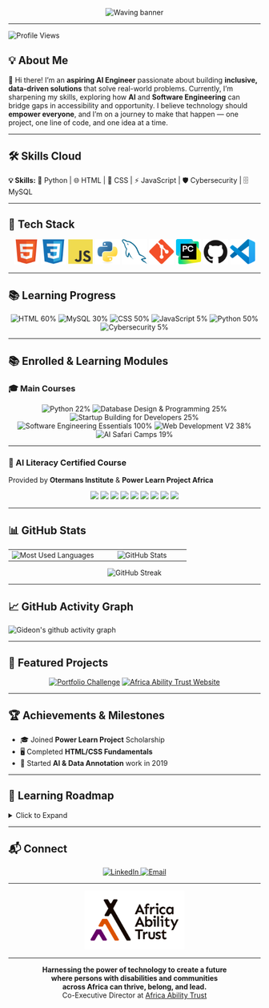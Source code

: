 <!-- HEADER HERO -->

<!-- ANIMATED INTRO -->
<p align="center">
  <img
    src="https://capsule-render.vercel.app/api?type=waving&height=140&text=Aspiring%20AI%20Engineer%20%7C%20Inclusive%20Tech%20Advocate&fontSize=32&fontAlignY=36&color=0:DC5100,100:000000&fontColor=ffffff"
    alt="Waving banner"
  />
</p>

---

![Profile Views](https://komarev.com/ghpvc/?username=GideonThuku&color=DC5100&style=for-the-badge)

## 💡 About Me

👋 Hi there! I’m an **aspiring AI Engineer** passionate about building **inclusive, data-driven solutions** that solve real-world problems.  Currently, I’m sharpening my skills, exploring how **AI** and **Software Engineering** can bridge gaps in accessibility and opportunity. I believe technology should **empower everyone**, and I’m on a journey to make that happen — one project, one line of code, and one idea at a time.  

---

## 🛠 Skills Cloud
**💡 Skills:** 🐍 Python | 🌐 HTML | 🎨 CSS | ⚡ JavaScript | 🛡 Cybersecurity | 🗄 MySQL

---

## 🚀 Tech Stack

<p align="center">
  <img src="https://raw.githubusercontent.com/devicons/devicon/master/icons/html5/html5-original.svg" alt="HTML5" width="50" height="50"/>
  <img src="https://raw.githubusercontent.com/devicons/devicon/master/icons/css3/css3-original.svg" alt="CSS3" width="50" height="50"/>
  <img src="https://raw.githubusercontent.com/devicons/devicon/master/icons/javascript/javascript-original.svg" alt="JavaScript" width="50" height="50"/>
  <img src="https://raw.githubusercontent.com/devicons/devicon/master/icons/python/python-original.svg" alt="Python" width="50" height="50"/>
  <img src="https://raw.githubusercontent.com/devicons/devicon/master/icons/mysql/mysql-original.svg" alt="MySQL" width="50" height="50"/>
  <img src="https://raw.githubusercontent.com/devicons/devicon/master/icons/git/git-original.svg" alt="Git" width="50" height="50"/>
  <img src="https://raw.githubusercontent.com/devicons/devicon/master/icons/pycharm/pycharm-original.svg" alt="PyCharm" width="50" height="50"/>
  <img src="https://raw.githubusercontent.com/devicons/devicon/master/icons/github/github-original.svg" alt="GitHub" width="50" height="50"/>
  <img src="https://raw.githubusercontent.com/devicons/devicon/master/icons/vscode/vscode-original.svg" alt="VS Code" width="50" height="50"/>
</p>


---

## 📚 Learning Progress
<p align="center">
  <img src="https://img.shields.io/badge/HTML-60%25-DC5100?style=for-the-badge" alt="HTML 60%">
  <img src="https://img.shields.io/badge/MySQL-30%25-4479A1?style=for-the-badge&labelColor=000" alt="MySQL 30%">
  <img src="https://img.shields.io/badge/CSS-50%25-660066?style=for-the-badge" alt="CSS 50%">
  <img src="https://img.shields.io/badge/JavaScript-5%25-F7DF1E?style=for-the-badge&labelColor=000" alt="JavaScript 5%">
  <img src="https://img.shields.io/badge/Python-50%25-3776AB?style=for-the-badge&labelColor=000" alt="Python 50%">
  <img src="https://img.shields.io/badge/Cybersecurity-5%25-7A1FA2?style=for-the-badge&labelColor=000" alt="Cybersecurity 5%">
</p>

---

## 📚 Enrolled & Learning Modules

### 🎓 Main Courses
<p align="center">
  <img src="https://img.shields.io/badge/Python-22%25-3776AB?style=for-the-badge&labelColor=000" alt="Python 22%">
  <img src="https://img.shields.io/badge/Database%20Design%20%26%20Programming-25%25-4479A1?style=for-the-badge&labelColor=000" alt="Database Design & Programming 25%">
  <img src="https://img.shields.io/badge/Startup%20Building%20for%20Developers-25%25-FF7F50?style=for-the-badge&labelColor=000" alt="Startup Building for Developers 25%">
  <img src="https://img.shields.io/badge/Software%20Engineering%20Essentials-100%25-2E8B57?style=for-the-badge&labelColor=000" alt="Software Engineering Essentials 100%">
  <img src="https://img.shields.io/badge/Web%20Development%20V2-38%25-FF4500?style=for-the-badge&labelColor=000" alt="Web Development V2 38%">
  <img src="https://img.shields.io/badge/AI%20Safari%20Camps-19%25-808080?style=for-the-badge&labelColor=000" alt="AI Safari Camps 19%">
</p>

---

### 🤖 AI Literacy Certified Course  
Provided by **Otermans Institute** & **Power Learn Project Africa**  
<p align="center">
  <img src="https://img.shields.io/badge/What%20Is%20AI%20and%20Why%20Should%20We%20Care%3F-In%20Progress-DC5100?style=for-the-badge&labelColor=000">
  <img src="https://img.shields.io/badge/Being%20Human%20in%20an%20AI%20World-In%20Progress-DC5100?style=for-the-badge&labelColor=000">
  <img src="https://img.shields.io/badge/AI%20and%20Me%3A%20A%20Citizen's%20Role-In%20Progress-DC5100?style=for-the-badge&labelColor=000">
  <img src="https://img.shields.io/badge/Right%20and%20Wrong%20in%20the%20Age%20of%20AI-In%20Progress-DC5100?style=for-the-badge&labelColor=000">
  <img src="https://img.shields.io/badge/Building%20Fair%20AI%3A%20Ethics%20by%20Design-In%20Progress-DC5100?style=for-the-badge&labelColor=000">
  <img src="https://img.shields.io/badge/How%20Machines%20Learn-In%20Progress-DC5100?style=for-the-badge&labelColor=000">
  <img src="https://img.shields.io/badge/AI%20in%20Action-In%20Progress-DC5100?style=for-the-badge&labelColor=000">
  <img src="https://img.shields.io/badge/Let's%20Build%20with%20AI-In%20Progress-DC5100?style=for-the-badge&labelColor=000">
  <img src="https://img.shields.io/badge/Our%20AI%20Future-In%20Progress-DC5100?style=for-the-badge&labelColor=000">
</p>

---

## 📊 GitHub Stats
<table align="center" width="100%">
  <tr>
    <td align="center" width="50%">
      <img src="https://github-profile-summary-cards.vercel.app/api/cards/most-commit-language?username=GideonThuku&theme=default" alt="Most Used Languages"/>
    </td>
    <td align="center" width="50%">
      <img src="https://github-profile-summary-cards.vercel.app/api/cards/stats?username=GideonThuku&theme=default" alt="GitHub Stats"/>
    </td>
  </tr>
</table>

<p align="center">
  <img src="https://github-readme-streak-stats.herokuapp.com?user=GideonThuku&theme=default&hide_border=false" alt="GitHub Streak"/>
</p>

---

## 📈 GitHub Activity Graph
![Gideon's github activity graph](https://github-readme-activity-graph.vercel.app/graph?username=GideonThuku&bg_color=ffffff&color=000000&line=DC5100&point=660066&area=true&hide_border=true)

---

## 📌 Featured Projects
<p align="center">
  <a href="https://github.com/GideonThuku/Gideon-July-2025-Cohort-Hackathon-1-Portfolio-Challenge"><img src="https://img.shields.io/badge/-Portfolio%20Challenge-DC5100?style=for-the-badge" alt="Portfolio Challenge"></a>
  <a href="https://github.com/GideonThuku/Africa-Ability-Trust-Website"><img src="https://img.shields.io/badge/-Africa%20Ability%20Trust%20Website-660066?style=for-the-badge" alt="Africa Ability Trust Website"></a>
</p>

---

## 🏆 Achievements & Milestones
- 🎓 Joined **Power Learn Project** Scholarship  
- 🖥 Completed **HTML/CSS Fundamentals**  
- 🤖 Started **AI & Data Annotation** work in 2019  

---

## 📅 Learning Roadmap
<details>
  <summary>Click to Expand</summary>

- Finish HTML/CSS fundamentals  
- Advance JavaScript skills  
- Python for AI (NumPy, Pandas)  
- Intro to Machine Learning (scikit-learn)  
- Cybersecurity foundations  

</details>

---

## 📬 Connect
<p align="center">
  <a href="https://www.linkedin.com/in/gideon-thuku-51096580" target="_blank">
    <img src="https://img.shields.io/badge/LinkedIn-0077B5?style=for-the-badge&logo=linkedin&logoColor=white" alt="LinkedIn">
  </a>
  <a href="mailto:gideon@africaability.org">
    <img src="https://img.shields.io/badge/Email-gideon@africaability.org-EA4335?style=for-the-badge&logo=gmail&logoColor=white" alt="Email">
  </a>
</p>

---
<p align="center">
  <img src="./banner.png" alt="Hero Banner" width="200"  >
</p>

---

<p align="center">
  <b>
    Harnessing the power of technology to create a future<br>
    where persons with disabilities and communities<br>
    across Africa can thrive, belong, and lead.
  </b><br>
 Co-Executive Director at <a href="https://www.africaability.org">Africa Ability Trust</a>
</p>

